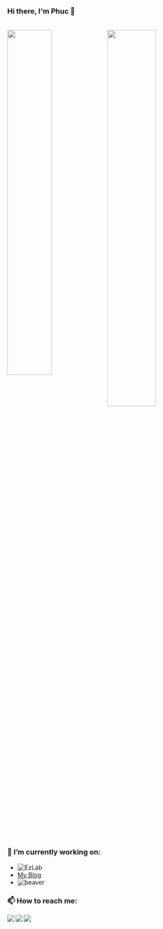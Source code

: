 ### Hi there, I'm Phuc 👋

<br>
<img align="left" width=45% src="https://github-readme-stats.vercel.app/api/top-langs/?username=mdphuc&layout=donut">
<img width=47% src="https://github.com/mdphuc/mdphuc/assets/41264640/2eab93c9-d630-4fe9-9eb7-dbc700d56772">
<br>
<br>

### 🔭 I’m currently working on:
- ![EzLab](https://github.com/mdphuc/ezlab)
- <a href="https://phucmai.pythonanywhere.com" target="_blank">My Blog</a>
- ![beaver](https://github.com/mdphuc/beaver)



### 📫 How to reach me:

<a href="mailto:0xmdphuc@gmail.com" target="_blank"><img align="left" src="https://img.shields.io/badge/Gmail-D14836?style=for-the-badge&logo=gmail&logoColor=white"></a>
<a href="https://www.linkedin.com/in/phuc-mai-92a895272/" target="_blank"><img align="left" src="https://img.shields.io/badge/linkedin-%230077B5.svg?style=for-the-badge&logo=linkedin&logoColor=white"></a>
<a href="https://github.com/mdphuc" target="_blank"><img align="left" src="https://img.shields.io/badge/github-%23121011.svg?style=for-the-badge&logo=github&logoColor=white"></a>

<!--
**mdphuc/mdphuc** is a ✨ _special_ ✨ repository because its `README.md` (this file) appears on your GitHub profile.

Here are some ideas to get you started:

- 🔭 I’m currently working on ...
- 🌱 I’m currently learning ...
- 👯 I’m looking to collaborate on ...
- 🤔 I’m looking for help with ...
- 💬 Ask me about ...
- 📫 How to reach me: ...
- 😄 Pronouns: ...
- ⚡ Fun fact: ...
-->
